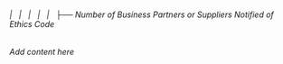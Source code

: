 ###### |   |   |   |   |   ├── Number of Business Partners or Suppliers Notified of Ethics Code

*Add content here*